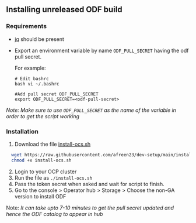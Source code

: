 ## Installing unreleased ODF build

### Requirements
 - [jq](https://stedolan.github.io/jq/) should be present
 - Export an environment variable by name `ODF_PULL_SECRET` having the odf pull secret. 

   For example:
     
    ```
    # Edit bashrc
    bash vi ~/.bashrc

    #Add pull secret ODF_PULL_SECRET
    export ODF_PULL_SECRET=<odf-pull-secret>
    ```
  _Note: Make sure to use `ODF_PULL_SECRET` as the name of the variable in order to get the script working_


### Installation

1. Download the file [install-ocs.sh](https://github.com/afreen23/dev-setup/blob/main/install-ocs.sh)
  ```bash
    wget https://raw.githubusercontent.com/afreen23/dev-setup/main/install-ocs.sh
    chmod +x install-ocs.sh
  ```
2. Login to your OCP cluster
3. Run the file as `./install-ocs.sh`
4. Pass the token secret when asked and wait for script to finish.
5. Go to the console > Operator hub > Storage > Choose the non-GA version to install ODF

Note: _It can take upto 7-10 minutes to get the pull secret updated and hence the ODF catalog to appear in hub_

